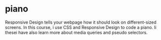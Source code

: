 # piano
 Responsive Design tells your webpage how it should look on different-sized screens.  In this course, i use CSS and Responsive Design to code a piano. Ii thesei have also learn more about media queries and pseudo selectors.
